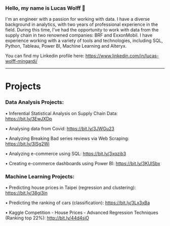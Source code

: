 ### Hello, my name is Lucas Wolff 👋
I'm an engineer with a passion for working with data. I have a diverse background in analytics, with two years of professional experience in the field. During this time, I've had the opportunity to work with data from the supply chain in two renowned companies: BRF and ExxonMobil.
I have experience working with a variety of tools and technologies, including SQL, Python, Tableau, Power BI, Machine Learning and Alteryx.

You can find my Linkedin profile here: https://www.linkedin.com/in/lucas-wolff-mingardi/

------------------------

# Projects

### Data Analysis Projects:
• Inferential Statistical Analysis on Supply Chain Data: https://bit.ly/3EwJXDp

• Analysing data from Covid: https://bit.ly/3JWGu23

• Analyzing Breaking Bad series reviews via Web Scraping: https://bit.ly/3ISg2Wi

• Analyzing e-commerce using SQL: https://bit.ly/3xqzib3
  
• Creating e-commerce dashboards using Power BI: https://bit.ly/3KUlSbx

### Machine Learning Projects:

• Predicting house prices in Taipei (regression and clustering): https://bit.ly/38gi3in

• Predicting the ranking of cars (classification): https://bit.ly/3Lx3xBa

• Kaggle Competition - House Prices - Advanced Regression Techniques (Ranking top 22%): http://bit.ly/44d4sjO
